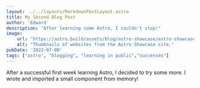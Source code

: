 ```yaml
---
layout: ../../layouts/MarkdownPostLayout.astro
title: My Second Blog Post
author: 'Edward'
description: "After learning some Astro, I couldn't stop!"
image: 
    url: "https://astro.build/assets/blog/astro-showcase/astro-showcase-screenshot.jpg"
    alt: "Thumbnails of websites from the Astro Showcase site."
pubDate: '2022-07-08'
tags: ["astro", "blogging", "learning in public","successes"]
---
```

After a successful first week learning Astro, I decided to try some more. I wrote and imported a small component from memory!